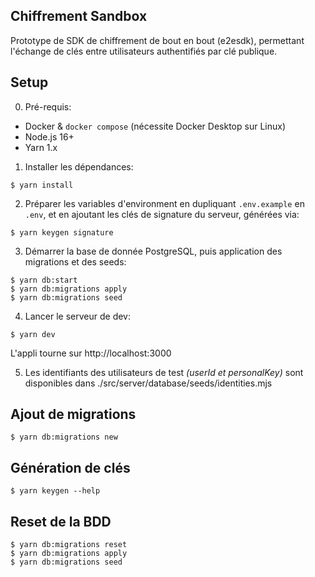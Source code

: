 ## Chiffrement Sandbox

Prototype de SDK de chiffrement de bout en bout (e2esdk), permettant l'échange
de clés entre utilisateurs authentifiés par clé publique.

## Setup

0. Pré-requis:

- Docker & `docker compose` (nécessite Docker Desktop sur Linux)
- Node.js 16+
- Yarn 1.x

1. Installer les dépendances:

```shell
$ yarn install
```

2. Préparer les variables d'environment en dupliquant `.env.example` en `.env`,
   et en ajoutant les clés de signature du serveur, générées via:

```shell
$ yarn keygen signature
```

3. Démarrer la base de donnée PostgreSQL, puis application des migrations
   et des seeds:

```shell
$ yarn db:start
$ yarn db:migrations apply
$ yarn db:migrations seed
```

4. Lancer le serveur de dev:

```shell
$ yarn dev
```

L'appli tourne sur http://localhost:3000

5. Les identifiants des utilisateurs de test _(userId et personalKey)_
   sont disponibles dans ./src/server/database/seeds/identities.mjs

## Ajout de migrations

```shell
$ yarn db:migrations new
```

## Génération de clés

```shell
$ yarn keygen --help
```

## Reset de la BDD

```shell
$ yarn db:migrations reset
$ yarn db:migrations apply
$ yarn db:migrations seed
```
